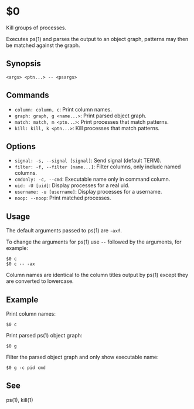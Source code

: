 $0
==

Kill groups of processes.

Executes ps(1) and parses the output to an object graph, patterns may then be matched against the graph.

## Synopsis

```synopsis
<args> <ptn...> -- <psargs> 
```

## Commands

* `column: column, c`: Print column names.
* `graph: graph, g <name...>`: Print parsed object graph.
* `match: match, m <ptn...>`: Print processes that match patterns.
* `kill: kill, k <ptn...>`: Kill processes that match patterns.

## Options

* `signal: -s, --signal [signal]`: Send signal (default TERM).
* `filter: -f, --filter [name...]`: Filter columns, only include named columns.
* `cmdonly: -c, --cmd`: Executable name only in command column. 
* `uid: -U [uid]`: Display processes for a real uid.
* `username: -u [username]`: Display processes for a username.
* `noop: --noop`: Print matched processes.

## Usage

The default arguments passed to ps(1) are `-axf`.

To change the arguments for ps(1) use `--` followed by the arguments, for example:

```
$0 c
$0 c -- -ax
```

Column names are identical to the column titles output by ps(1) except they are converted to lowercase.

## Example

Print column names:

```
$0 c
```

Print parsed ps(1) object graph:

```
$0 g
```

Filter the parsed object graph and only show executable name:

```
$0 g -c pid cmd
```

## See

ps(1), kill(1)
